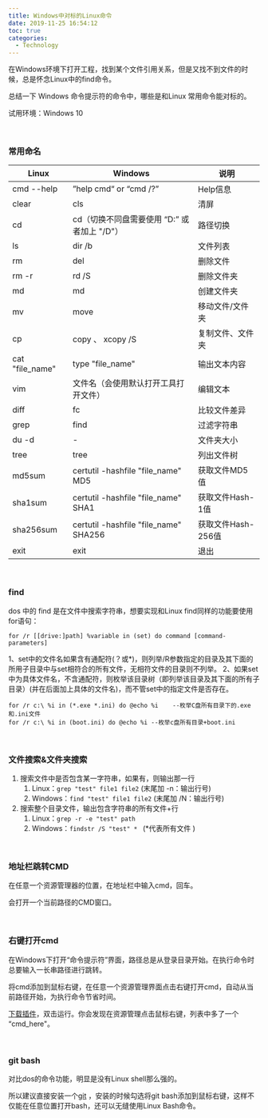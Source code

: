 ```yaml
---
title: Windows中对标的Linux命令
date: 2019-11-25 16:54:12
toc: true
categories:
  - Technology
---
```


在Windows环境下打开工程，找到某个文件引用关系，但是又找不到文件的时候，总是怀念Linux中的find命令。

总结一下 Windows 命令提示符的命令中，哪些是和Linux 常用命令能对标的。

<!--more-->

试用环境：Windows 10

<br/>

### 常用命名

| Linux           | Windows                                      | 说明               |
| --------------- | -------------------------------------------- | ------------------ |
| cmd --help      | ”help cmd“ or  “cmd /?”                      | Help信息           |
| clear           | cls                                          | 清屏               |
| cd              | cd（切换不同盘需要使用  “D:” 或者加上 "/D"） | 路径切换           |
| ls              | dir /b                                       | 文件列表           |
| rm              | del                                          | 删除文件           |
| rm -r           | rd /S                                        | 删除文件夹         |
| md              | md                                           | 创建文件夹         |
| mv              | move                                         | 移动文件/文件夹    |
| cp              | copy 、 xcopy /S                             | 复制文件、文件夹   |
| cat "file_name" | type "file_name"                             | 输出文本内容       |
| vim             | 文件名（会使用默认打开工具打开文件）         | 编辑文本           |
| diff            | fc                                           | 比较文件差异       |
| grep            | find                                         | 过滤字符串         |
| du -d           | -                                            | 文件夹大小         |
| tree            | tree                                         | 列出文件树         |
| md5sum          | certutil -hashfile "file_name" MD5           | 获取文件MD5值      |
| sha1sum         | certutil -hashfile "file_name" SHA1          | 获取文件Hash-1值   |
| sha256sum       | certutil -hashfile "file_name" SHA256        | 获取文件Hash-256值 |
| exit            | exit                                         | 退出               |

<br/>

### find

dos 中的 find 是在文件中搜索字符串，想要实现和Linux find同样的功能要使用for语句：

```
for /r [[drive:]path] %variable in (set) do command [command-parameters]
```

1、set中的文件名如果含有通配符(？或*)，则列举/R参数指定的目录及其下面的所用子目录中与set相符合的所有文件，无相符文件的目录则不列举。
2、如果set中为具体文件名，不含通配符，则枚举该目录树（即列举该目录及其下面的所有子目录）(并在后面加上具体的文件名)，而不管set中的指定文件是否存在。

```
for /r c:\ %i in (*.exe *.ini) do @echo %i    --枚举C盘所有目录下的.exe和.ini文件
for /r c:\ %i in (boot.ini) do @echo %i --枚举c盘所有目录+boot.ini
```

<br/>

### 文件搜索&文件夹搜索

1. 搜索文件中是否包含某一字符串，如果有，则输出那一行
   1. Linux：`grep "test" file1 file2` (末尾加 -n：输出行号)
   2. Windows：`find "test" file1 file2` (末尾加 /N：输出行号)
2. 搜索整个目录文件，输出包含字符串的所有文件+行
   1. Linux：`grep -r -e "test" path`
   2. Windows：`findstr /S "test" * ` (\*代表所有文件 )

<br/>

### 地址栏跳转CMD

在任意一个资源管理器的位置，在地址栏中输入cmd，回车。

会打开一个当前路径的CMD窗口。

<br/>

### 右键打开cmd

在Windows下打开“命令提示符”界面，路径总是从登录目录开始。在执行命令时总要输入一长串路径进行跳转。

将cmd添加到鼠标右键，在任意一个资源管理界面点击右键打开cmd，自动从当前路径开始，为执行命令节省时间。

[下载插件](/resources/dos-bash/AutoCMD.zip)，双击运行。你会发现在资源管理点击鼠标右键，列表中多了一个 “cmd_here"。

<br/>

### git bash

对比dos的命令功能，明显是没有Linux shell那么强的。

所以建议直接安装一个[git](https://git-scm.com/downloads) ，安装的时候勾选将git bash添加到鼠标右键，这样不仅能在任意位置打开bash，还可以无缝使用Linux Bash命令。